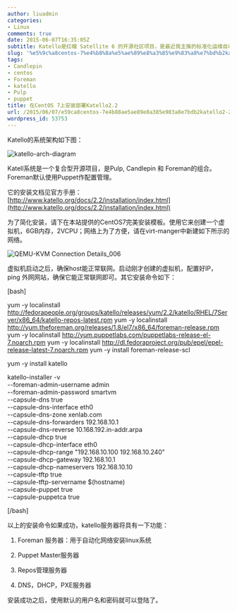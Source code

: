 ```yaml
---
author: liuadmin
categories:
- Linux
comments: true
date: 2015-06-07T16:35:05Z
subtitle: Katello是红帽 Satellite 6 的开源社区项目，是最近我主推的标准化运维自动化运维的底层技术平台。希望使用本文，你可以快速的进入Katello的功能评估的过程中。
slug: '%e5%9c%a8centos-7%e4%b8%8a%e5%ae%89%e8%a3%85%e9%83%a8%e7%bd%b2katello2-2'
tags:
- Candlepin
- centos
- Foreman
- katello
- Pulp
- puppet
title: 在CentOS 7上安装部署Katello2.2
url: /2015/06/07/e59ca8centos-7e4b88ae5ae89e8a385e983a8e7bdb2katello2-2/
wordpress_id: 53753
---
```


Katello的系统架构如下图：

![katello-arch-diagram](http://7bv9gn.com1.z0.glb.clouddn.com/wp-content/uploads/2015/06/katello-arch-diagram.png)

Katell系统是一个复合型开源项目，是Pulp, Candlepin 和 Foreman的组合。Foreman默认使用Puppet作配置管理。

它的安装文档见官方手册：[http://www.katello.org/docs/2.2/installation/index.html](http://www.katello.org/docs/2.2/installation/index.html)

为了简化安装，请下在本站提供的CentOS7完美安装模板。使用它来创建一个虚拟机，6GB内存，2VCPU；网络上为了方便，请在virt-manger中新建如下所示的网络。

![QEMU-KVM Connection Details_006](http://7bv9gn.com1.z0.glb.clouddn.com/wp-content/uploads/2015/06/QEMU-KVM-Connection-Details_006.png)

虚拟机启动之后，确保host能正常联网。启动刚才创建的虚拟机，配置好IP，ping 外网网站，确保它能正常联网即可。其它安装命令如下：

[bash]

yum -y localinstall http://fedorapeople.org/groups/katello/releases/yum/2.2/katello/RHEL/7Server/x86_64/katello-repos-latest.rpm
yum -y localinstall http://yum.theforeman.org/releases/1.8/el7/x86_64/foreman-release.rpm
yum -y localinstall http://yum.puppetlabs.com/puppetlabs-release-el-7.noarch.rpm
yum -y localinstall http://dl.fedoraproject.org/pub/epel/epel-release-latest-7.noarch.rpm
yum -y install foreman-release-scl

yum -y install katello

katello-installer -v \
--foreman-admin-username admin \
--foreman-admin-password smartvm \
--capsule-dns true \
--capsule-dns-interface eth0 \
--capsule-dns-zone xenlab.com \
--capsule-dns-forwarders 192.168.10.1 \
--capsule-dns-reverse 10.168.192.in-addr.arpa \
--capsule-dhcp true \
--capsule-dhcp-interface eth0 \
--capsule-dhcp-range "192.168.10.100 192.168.10.240" \
--capsule-dhcp-gateway 192.168.10.1 \
--capsule-dhcp-nameservers 192.168.10.10 \
--capsule-tftp true \
--capsule-tftp-servername $(hostname) \
--capsule-puppet true \
--capsule-puppetca true



[/bash]

以上的安装命令如果成功，katello服务器将具有一下功能：



	
  1. Foreman 服务器：用于自动化网络安装linux系统

	
  2. Puppet Master服务器

	
  3. Repos管理服务器

	
  4. DNS，DHCP，PXE服务器




安装成功之后，使用默认的用户名和密码就可以登陆了。
